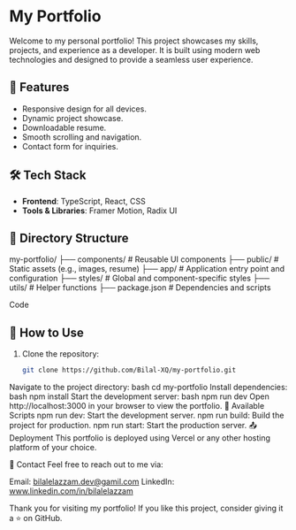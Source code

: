 # My Portfolio

Welcome to my personal portfolio! This project showcases my skills, projects, and experience as a developer. It is built using modern web technologies and designed to provide a seamless user experience.

## 🚀 Features

- Responsive design for all devices.
- Dynamic project showcase.
- Downloadable resume.
- Smooth scrolling and navigation.
- Contact form for inquiries.

## 🛠️ Tech Stack

- **Frontend**: TypeScript, React, CSS
- **Tools & Libraries**: Framer Motion, Radix UI

## 📂 Directory Structure

my-portfolio/ ├── components/ # Reusable UI components ├── public/ # Static assets (e.g., images, resume) ├── app/ # Application entry point and configuration ├── styles/ # Global and component-specific styles ├── utils/ # Helper functions ├── package.json # Dependencies and scripts

Code

## 📄 How to Use

1. Clone the repository:
   ```bash
   git clone https://github.com/Bilal-XQ/my-portfolio.git
Navigate to the project directory:
bash
cd my-portfolio
Install dependencies:
bash
npm install
Start the development server:
bash
npm run dev
Open http://localhost:3000 in your browser to view the portfolio.
📜 Available Scripts
npm run dev: Start the development server.
npm run build: Build the project for production.
npm run start: Start the production server.
📤 Deployment
This portfolio is deployed using Vercel or any other hosting platform of your choice.

🎯 Contact
Feel free to reach out to me via:

Email: bilalelazzam.dev@gamil.com
LinkedIn: www.linkedin.com/in/bilalelazzam

Thank you for visiting my portfolio! If you like this project, consider giving it a ⭐ on GitHub.
